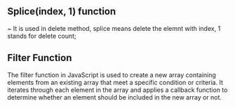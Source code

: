 ## Splice(index, 1) function
~ It is used in delete method, splice means delete the elemnt with index, 1 stands for delete count;

## Filter Function
The filter function in JavaScript is used to create a new array containing elements from an existing array that meet a specific condition or criteria. It iterates through each element in the array and applies a callback function to determine whether an element should be included in the new array or not.